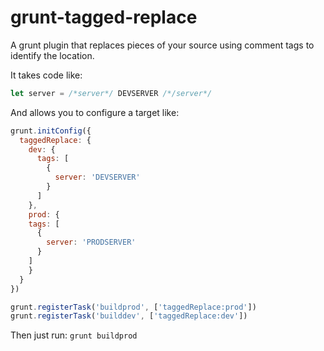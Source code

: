 # grunt-tagged-replace

A grunt plugin that replaces pieces of your source using comment tags to identify the location.

It takes code like:

```javascript
let server = /*server*/ DEVSERVER /*/server*/
```

And allows you to configure a target like:

```javascript
grunt.initConfig({
  taggedReplace: {
    dev: {
      tags: [
        {
          server: 'DEVSERVER'
        }
      ]
    },
    prod: {
    tags: [
      {
        server: 'PRODSERVER'
      }
    ]
    }
  }
})

grunt.registerTask('buildprod', ['taggedReplace:prod'])
grunt.registerTask('builddev', ['taggedReplace:dev'])
```

Then just run: `grunt buildprod`
